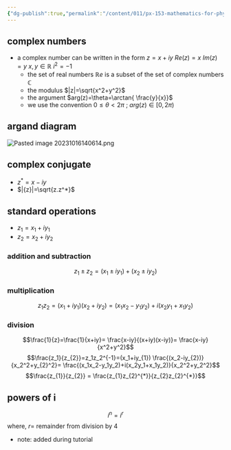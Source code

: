 ```yaml
---
{"dg-publish":true,"permalink":"/content/011/px-153-mathematics-for-physicists/term-1/px-153-b-complex-numbers/px-153-b1-basic-operations-and-the-argand-diagram/","created":"2024-10-01T18:27:09.073+01:00","updated":"2024-11-26T19:36:29.562+00:00"}
---
```


## complex numbers
- a complex number can be written in the form $z=x+iy$
		$Re(z)=x$
		$Im(z)=y$
			 $x,y \in \mathbb{R}$
			 $i^2=-1$
	- the set of real numbers $\mathbb Re$ is a subset of the set of complex numbers $\mathbb{C}$
	- the modulus $|z|=\sqrt{x^2+y^2}$
	- the argument $arg(z)=\theta=\arctan{ \frac{y}{x}}$
	- we use the convention $0\leq\theta< 2\pi$ ; $arg(z)\in[0,2\pi)$
## argand diagram
![Pasted image 20231016140614.png](/img/user/pics/Pasted%20image%2020231016140614.png)
## complex conjugate
- $z^*=x-iy$
- $|{z}|=\sqrt{z.z^*}$
## standard operations
- $z_1=x_1+iy_1$
- $z_2=x_2+iy_2$
### addition and subtraction
$$z_1\pm z_2=(x_1\pm iy_1)+(x_2\pm iy_2)$$
### multiplication
$$z_1z_2=(x_1+iy_1)(x_2+iy_2)=(x_1x_2-y_1y_2)+i(x_2y_1+x_1y_2)$$
### division
$$\frac{1}{z}=\frac{1}{x+iy}= \frac{x-iy}{(x+iy)(x-iy)}= \frac{x-iy}{x^2+y^2}$$
$$\frac{z_1}{z_{2}}=z_1z_2^{-1}=(x_1+iy_{1}) \frac{(x_2-iy_{2})}{x_2^2+y_{2}^2}= \frac{(x_1x_2-y_1y_2)+i(x_2y_1+x_1y_2)}{x_2^2+y_2^2}$$
$$\frac{z_{1}}{z_{2}} = \frac{z_{1}z_{2}^{*}}{z_{2}z_{2}^{*}}$$
## powers of i
$$i^n=i^r$$
where, $r=$ remainder from division by 4
- note: added during tutorial